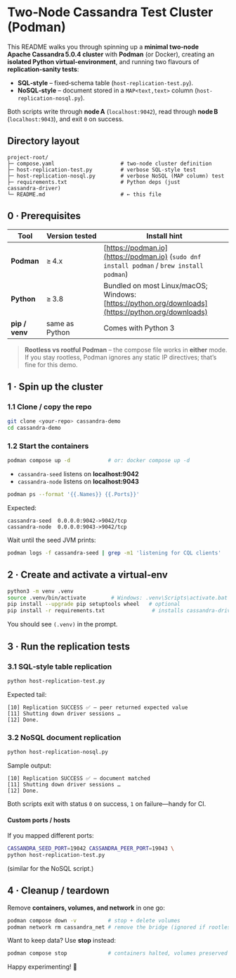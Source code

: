 # Two‑Node Cassandra Test Cluster (Podman)

This README walks you through spinning up a **minimal two‑node Apache Cassandra 5.0.4 cluster** with **Podman** (or Docker), creating an **isolated Python virtual‑environment**, and running two flavours of **replication‑sanity tests**:

* **SQL‑style** – fixed‑schema table (`host-replication-test.py`).
* **NoSQL‑style** – document stored in a `MAP<text,text>` column (`host-replication-nosql.py`).

Both scripts write through **node A** (`localhost:9042`), read through **node B** (`localhost:9043`), and exit `0` on success.


## Directory layout

```text
project‑root/
├─ compose.yaml                     # two‑node cluster definition
├─ host-replication-test.py         # verbose SQL‑style test
├─ host-replication-nosql.py        # verbose NoSQL (MAP column) test
├─ requirements.txt                 # Python deps (just cassandra‑driver)
└─ README.md                        # ← this file
```


## 0 · Prerequisites

| Tool           | Version tested | Install hint                                                                                       |
| -------------- | -------------- | -------------------------------------------------------------------------------------------------- |
| **Podman**     | ≥ 4.x          | [https://podman.io](https://podman.io) (`sudo dnf install podman` / `brew install podman`)         |
| **Python**     | ≥ 3.8          | Bundled on most Linux/macOS; Windows: [https://python.org/downloads](https://python.org/downloads) |
| **pip / venv** | same as Python | Comes with Python 3                                                                                |

> **Rootless vs rootful Podman** – the compose file works in **either** mode. If you stay rootless, Podman ignores any static IP directives; that’s fine for this demo.


## 1 · Spin up the cluster

### 1.1 Clone / copy the repo

```bash
git clone <your‑repo> cassandra‑demo
cd cassandra‑demo
```

### 1.2 Start the containers

```bash
podman compose up -d            # or: docker compose up -d
```

* `cassandra-seed` listens on **localhost:9042**
* `cassandra-node` listens on **localhost:9043**

```bash
podman ps --format '{{.Names}} {{.Ports}}'
```

Expected:

```
cassandra-seed  0.0.0.0:9042->9042/tcp
cassandra-node  0.0.0.0:9043->9042/tcp
```

Wait until the seed JVM prints:

```bash
podman logs -f cassandra-seed | grep -m1 'listening for CQL clients'
```


## 2 · Create and activate a virtual‑env

```bash
python3 -m venv .venv
source .venv/bin/activate        # Windows: .venv\Scripts\activate.bat
pip install --upgrade pip setuptools wheel   # optional
pip install -r requirements.txt               # installs cassandra‑driver
```

You should see `(.venv)` in the prompt.


## 3 · Run the replication tests

### 3.1 SQL‑style table replication

```bash
python host-replication-test.py
```

Expected tail:

```
[10] Replication SUCCESS ✅ — peer returned expected value
[11] Shutting down driver sessions …
[12] Done.
```

### 3.2 NoSQL document replication

```bash
python host-replication-nosql.py
```

Sample output:

```
[10] Replication SUCCESS ✅ — document matched
[11] Shutting down driver sessions …
[12] Done.
```

Both scripts exit with status `0` on success, `1` on failure—handy for CI.

#### Custom ports / hosts

If you mapped different ports:

```bash
CASSANDRA_SEED_PORT=19042 CASSANDRA_PEER_PORT=19043 \
python host-replication-test.py
```

(similar for the NoSQL script.)


## 4 · Cleanup / teardown

Remove **containers, volumes, and network** in one go:

```bash
podman compose down -v          # stop + delete volumes
podman network rm cassandra_net # remove the bridge (ignored if rootless)
```

Want to keep data? Use **stop** instead:

```bash
podman compose stop             # containers halted, volumes preserved
```

Happy experimenting! 🎉
